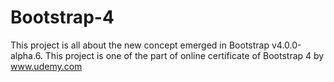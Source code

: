 # Bootstrap-4
This project is all about the new concept emerged in Bootstrap v4.0.0-alpha.6.
This project is one of the part of online certificate of Bootstrap 4 by www.udemy.com

